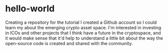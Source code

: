 # hello-world
Creating a repository for the tutorial
I created a Github account so I could learn my about the emerging crypto asset space. I'm interested in investing in ICOs and other projects that I think have a future in the cryptospace, and it would make sense that it'd help to understand a little bit about the way the open-source code is created and shared with the community. 

